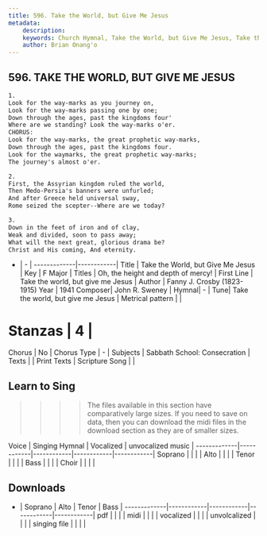 ```yaml
---
title: 596. Take the World, but Give Me Jesus
metadata:
    description: 
    keywords: Church Hymnal, Take the World, but Give Me Jesus, Take the world, but give me Jesus , Oh, the height and depth of mercy!
    author: Brian Onang'o
---
```



## 596. TAKE THE WORLD, BUT GIVE ME JESUS

```txt
1.
Look for the way-marks as you journey on,
Look for the way-marks passing one by one;
Down through the ages, past the kingdoms four'
Where are we standing? Look the way-marks o'er.
CHORUS:
Look for the way-marks, the great prophetic way-marks,
Down through the ages, past the kingdoms four.
Look for the waymarks, the great prophetic way-marks;
The journey's almost o'er.

2.
First, the Assyrian kingdom ruled the world,
Then Medo-Persia's banners were unfurled;
And after Greece held universal sway,
Rome seized the scepter--Where are we today?

3.
Down in the feet of iron and of clay,
Weak and divided, soon to pass away;
What will the next great, glorious drama be?
Christ and His coming, And eternity.
```

- |   -  |
-------------|------------|
Title | Take the World, but Give Me Jesus |
Key | F Major |
Titles | Oh, the height and depth of mercy! |
First Line | Take the world, but give me Jesus  |
Author | Fanny J. Crosby (1823-1915)
Year | 1941
Composer| John R. Sweney |
Hymnal|  - |
Tune| Take the world, but give me Jesus |
Metrical pattern | |
# Stanzas | 4 |
Chorus | No |
Chorus Type | - |
Subjects | Sabbath School: Consecration |
Texts |  |
Print Texts | 
Scripture Song |  |
  
## Learn to Sing

>>>> The files available in this section have comparatively large sizes. If you need to save on data, then you can download the midi files in the download section as they are of smaller sizes.

Voice |  Singing Hymnal | Vocalized | unvocalized music |
-------------|------------|------------|------------|------------|
Soprano | | | |
Alto | | | |
Tenor | | | |
Bass | | | |
Choir | | | |

## Downloads

- |  Soprano | Alto | Tenor | Bass |
-------------|------------|------------|------------|------------|
pdf | | | |
midi | | | |
vocalized | | | |
unvolcalized | | | |
singing file | | | |
  